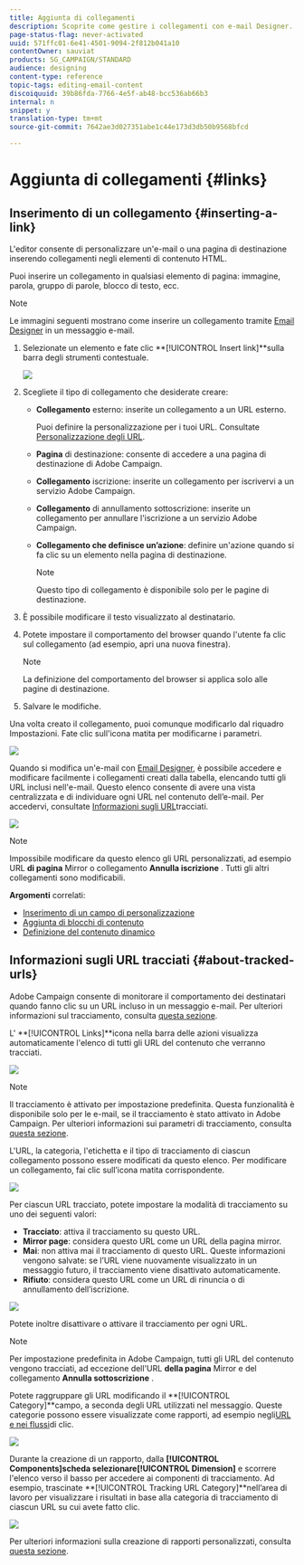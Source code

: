 ```yaml
---
title: Aggiunta di collegamenti
description: Scoprite come gestire i collegamenti con e-mail Designer.
page-status-flag: never-activated
uuid: 571ffc01-6e41-4501-9094-2f812b041a10
contentOwner: sauviat
products: SG_CAMPAIGN/STANDARD
audience: designing
content-type: reference
topic-tags: editing-email-content
discoiquuid: 39b86fda-7766-4e5f-ab48-bcc536ab66b3
internal: n
snippet: y
translation-type: tm+mt
source-git-commit: 7642ae3d027351abe1c44e173d3db50b9568bfcd

---
```



# Aggiunta di collegamenti {#links}

## Inserimento di un collegamento {#inserting-a-link}

L&#39;editor consente di personalizzare un&#39;e-mail o una pagina di destinazione inserendo collegamenti negli elementi di contenuto HTML.

Puoi inserire un collegamento in qualsiasi elemento di pagina: immagine, parola, gruppo di parole, blocco di testo, ecc.

>[!NOTE]
>
>Le immagini seguenti mostrano come inserire un collegamento tramite [Email Designer](../../designing/using/designing-content-in-adobe-campaign.md) in un messaggio e-mail.

1. Selezionate un elemento e fate clic **[!UICONTROL Insert link]**sulla barra degli strumenti contestuale.

   ![](assets/des_insert_link.png)

1. Scegliete il tipo di collegamento che desiderate creare:

   * **Collegamento** esterno: inserite un collegamento a un URL esterno.

      Puoi definire la personalizzazione per i tuoi URL. Consultate [Personalizzazione degli URL](../../designing/using/using-reusable-content.md#creating-a-content-fragment).

   * **Pagina** di destinazione: consente di accedere a una pagina di destinazione di Adobe Campaign.
   * **Collegamento** iscrizione: inserite un collegamento per iscrivervi a un servizio Adobe Campaign.
   * **Collegamento** di annullamento sottoscrizione: inserite un collegamento per annullare l&#39;iscrizione a un servizio Adobe Campaign.
   * **Collegamento che definisce un’azione**: definire un&#39;azione quando si fa clic su un elemento nella pagina di destinazione.

      >[!NOTE]
      >
      >Questo tipo di collegamento è disponibile solo per le pagine di destinazione.

1. È possibile modificare il testo visualizzato al destinatario.
1. Potete impostare il comportamento del browser quando l&#39;utente fa clic sul collegamento (ad esempio, apri una nuova finestra).

   >[!NOTE]
   >
   >La definizione del comportamento del browser si applica solo alle pagine di destinazione.

1.  Salvare le modifiche.

Una volta creato il collegamento, puoi comunque modificarlo dal riquadro Impostazioni. Fate clic sull&#39;icona matita per modificarne i parametri.

![](assets/des_link_edit.png)

Quando si modifica un&#39;e-mail con [Email Designer](../../designing/using/designing-content-in-adobe-campaign.md), è possibile accedere e modificare facilmente i collegamenti creati dalla tabella, elencando tutti gli URL inclusi nell&#39;e-mail. Questo elenco consente di avere una vista centralizzata e di individuare ogni URL nel contenuto dell’e-mail. Per accedervi, consultate [Informazioni sugli URL](#about-tracked-urls)tracciati.

![](assets/des_link_list.png)

>[!NOTE]
>
>Impossibile modificare da questo elenco gli URL personalizzati, ad esempio URL **di pagina** Mirror o collegamento **Annulla iscrizione** . Tutti gli altri collegamenti sono modificabili.

**Argomenti** correlati:

* [Inserimento di un campo di personalizzazione](../../designing/using/personalization.md#inserting-a-personalization-field)
* [Aggiunta di blocchi di contenuto](../../designing/using/personalization.md#adding-a-content-block)
* [Definizione del contenuto dinamico](../../designing/using/personalization.md#defining-dynamic-content-in-an-email)

## Informazioni sugli URL tracciati {#about-tracked-urls}

Adobe Campaign consente di monitorare il comportamento dei destinatari quando fanno clic su un URL incluso in un messaggio e-mail. Per ulteriori informazioni sul tracciamento, consulta [questa sezione](../../sending/using/tracking-messages.md#about-tracking).

L&#39; **[!UICONTROL Links]**icona nella barra delle azioni visualizza automaticamente l&#39;elenco di tutti gli URL del contenuto che verranno tracciati.

![](assets/des_links.png)

>[!NOTE]
>
>Il tracciamento è attivato per impostazione predefinita. Questa funzionalità è disponibile solo per le e-mail, se il tracciamento è stato attivato in Adobe Campaign. Per ulteriori informazioni sui parametri di tracciamento, consulta [questa sezione](../../administration/using/configuring-email-channel.md#tracking-parameters).

L&#39;URL, la categoria, l&#39;etichetta e il tipo di tracciamento di ciascun collegamento possono essere modificati da questo elenco. Per modificare un collegamento, fai clic sull’icona matita corrispondente.

![](assets/des_links_tracking.png)

Per ciascun URL tracciato, potete impostare la modalità di tracciamento su uno dei seguenti valori:

* **Tracciato**: attiva il tracciamento su questo URL.
* **Mirror page**: considera questo URL come un URL della pagina mirror.
* **Mai**: non attiva mai il tracciamento di questo URL. Queste informazioni vengono salvate: se l’URL viene nuovamente visualizzato in un messaggio futuro, il tracciamento viene disattivato automaticamente.
* **Rifiuto**: considera questo URL come un URL di rinuncia o di annullamento dell’iscrizione.

![](assets/des_link_tracking_type.png)

Potete inoltre disattivare o attivare il tracciamento per ogni URL.

>[!NOTE]
>
>Per impostazione predefinita in Adobe Campaign, tutti gli URL del contenuto vengono tracciati, ad eccezione dell&#39;URL **della pagina** Mirror e del collegamento **Annulla sottoscrizione** .

Potete raggruppare gli URL modificando il **[!UICONTROL Category]**campo, a seconda degli URL utilizzati nel messaggio. Queste categorie possono essere visualizzate come rapporti, ad esempio negli[URL e nei flussi](../../reporting/using/urls-and-click-streams.md)di clic.

![](assets/des_link_tracking_category.png)

Durante la creazione di un rapporto, dalla **[!UICONTROL Components]**scheda selezionare**[!UICONTROL Dimension]** e scorrere l&#39;elenco verso il basso per accedere ai componenti di tracciamento. Ad esempio, trascinate **[!UICONTROL Tracking URL Category]**nell’area di lavoro per visualizzare i risultati in base alla categoria di tracciamento di ciascun URL su cui avete fatto clic.

![](assets/des_link_tracking_report.png)

Per ulteriori informazioni sulla creazione di rapporti personalizzati, consulta [questa sezione](../../reporting/using/about-dynamic-reports.md).
